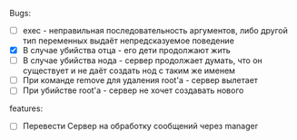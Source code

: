 Bugs:
* [ ] exec - неправильная последовательность аргументов, либо другой тип переменных выдаёт непредсказуемое поведение
* [X] В случае убийства отца - его дети продолжают жить
* [ ] В случае убийства нода - сервер продолжает думать, что он существует и не даёт создать нод с таким же именем
* [ ] При команде remove для удаления root'a - сервер вылетает
* [ ] При убийстве root'a - сервер не хочет создавать нового

features:
* [ ] Перевести Сервер на обработку сообщений через manager


